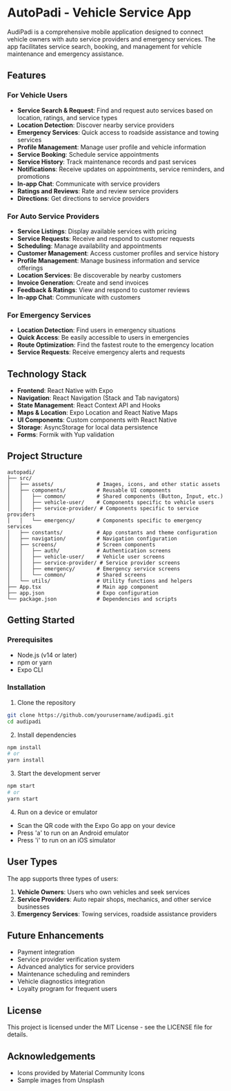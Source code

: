 # AutoPadi - Vehicle Service App

AudiPadi is a comprehensive mobile application designed to connect vehicle owners with auto service providers and emergency services. The app facilitates service search, booking, and management for vehicle maintenance and emergency assistance.

## Features

### For Vehicle Users
- **Service Search & Request**: Find and request auto services based on location, ratings, and service types
- **Location Detection**: Discover nearby service providers
- **Emergency Services**: Quick access to roadside assistance and towing services
- **Profile Management**: Manage user profile and vehicle information
- **Service Booking**: Schedule service appointments
- **Service History**: Track maintenance records and past services
- **Notifications**: Receive updates on appointments, service reminders, and promotions
- **In-app Chat**: Communicate with service providers
- **Ratings and Reviews**: Rate and review service providers
- **Directions**: Get directions to service providers

### For Auto Service Providers
- **Service Listings**: Display available services with pricing
- **Service Requests**: Receive and respond to customer requests
- **Scheduling**: Manage availability and appointments
- **Customer Management**: Access customer profiles and service history
- **Profile Management**: Manage business information and service offerings
- **Location Services**: Be discoverable by nearby customers
- **Invoice Generation**: Create and send invoices
- **Feedback & Ratings**: View and respond to customer reviews
- **In-app Chat**: Communicate with customers

### For Emergency Services
- **Location Detection**: Find users in emergency situations
- **Quick Access**: Be easily accessible to users in emergencies
- **Route Optimization**: Find the fastest route to the emergency location
- **Service Requests**: Receive emergency alerts and requests

## Technology Stack

- **Frontend**: React Native with Expo
- **Navigation**: React Navigation (Stack and Tab navigators)
- **State Management**: React Context API and Hooks
- **Maps & Location**: Expo Location and React Native Maps
- **UI Components**: Custom components with React Native
- **Storage**: AsyncStorage for local data persistence
- **Forms**: Formik with Yup validation

## Project Structure

```
autopadi/
├── src/
│   ├── assets/              # Images, icons, and other static assets
│   ├── components/          # Reusable UI components
│   │   ├── common/          # Shared components (Button, Input, etc.)
│   │   ├── vehicle-user/    # Components specific to vehicle users
│   │   ├── service-provider/ # Components specific to service providers
│   │   └── emergency/       # Components specific to emergency services
│   ├── constants/           # App constants and theme configuration
│   ├── navigation/          # Navigation configuration
│   ├── screens/             # Screen components
│   │   ├── auth/            # Authentication screens
│   │   ├── vehicle-user/    # Vehicle user screens
│   │   ├── service-provider/ # Service provider screens
│   │   ├── emergency/       # Emergency service screens
│   │   └── common/          # Shared screens
│   └── utils/               # Utility functions and helpers
├── App.tsx                  # Main app component
├── app.json                 # Expo configuration
└── package.json             # Dependencies and scripts
```

## Getting Started

### Prerequisites
- Node.js (v14 or later)
- npm or yarn
- Expo CLI

### Installation

1. Clone the repository
```bash
git clone https://github.com/yourusername/audipadi.git
cd audipadi
```

2. Install dependencies
```bash
npm install
# or
yarn install
```

3. Start the development server
```bash
npm start
# or
yarn start
```

4. Run on a device or emulator
- Scan the QR code with the Expo Go app on your device
- Press 'a' to run on an Android emulator
- Press 'i' to run on an iOS simulator

## User Types

The app supports three types of users:
1. **Vehicle Owners**: Users who own vehicles and seek services
2. **Service Providers**: Auto repair shops, mechanics, and other service businesses
3. **Emergency Services**: Towing services, roadside assistance providers

## Future Enhancements

- Payment integration
- Service provider verification system
- Advanced analytics for service providers
- Maintenance scheduling and reminders
- Vehicle diagnostics integration
- Loyalty program for frequent users

## License

This project is licensed under the MIT License - see the LICENSE file for details.

## Acknowledgements

- Icons provided by Material Community Icons
- Sample images from Unsplash
